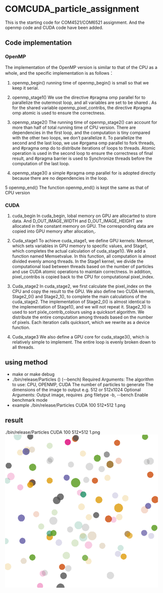 # COMCUDA_particle_assignment

This is the starting code for COM4521/COM6521 assignment. And the openmp code and CUDA code have been added.

## Code implementation

### OpenMP

The implementation of the OpenMP version is similar to that of the CPU as a whole, and the specific implementation is as follows：

1. openmp_begin()
running time of openmp_begin() is small so that we keep it serial.

2. openmp_stage1()
We use the directive #pragma omp parallel for to parallelize the outermost loop, and all variables are set to be shared . As for the shared variable openmp_pixel_contribs, the directive #pragma omp atomic is used to ensure the correctness.

3. openmp_stage2()
The running time of openmp_stage2() can account for more than  half of total running time of CPU version.
There are dependencies in the first loop, and the computation is tiny compared with the other two loops, we don’t parallelize it.
To parallelize the second and the last loop, we use #prgama omp parallel to fork threads, and #pragma omp do to distribute iterations of loops to threads. Atomic operation is used in the second loop to ensure the correctness of final result, and #pragma barrier is used to Synchronize threads before the computation of the last loop.

4. openmp_stage3()
a simple #pragma omp parallel for is adopted directly because there are no dependencies in the loop.

5 openmp_end()
The function openmp_end() is kept the same as that of CPU version

### CUDA

1. cuda_begin
In cuda_begin, lobal memory on GPU are allocarted to store data. And D_OUT_IMAGE_WIDTH and D_OUT_IMAGE_HEIGHT are allocated in the constant memory on GPU. The corresponding data are copied into GPU memory after allocation,.

2. Cuda_stage1
To achieve cuda_stage1, we define GPU kernels: Memset, which sets variables in GPU memory to specific values, and Stage1, which completes the actual calculation of cuda_stage1().
We add a function named Memsetvalue. In this function, all computation is almost divided evenly among threads.
In the Stage1 kernel, we divide the computational load between threads based on the number of particles and use CUDA atomic operations to maintain correctness. In addition, pixel_contribs is copied back to the CPU for computational pixel_index.

3. Cuda_stage2
In cuda_stage2, we first calculate the pixel_index on the CPU and copy the result to the GPU. We also define two CUDA kernels, Stage2_0() and Stage2_1(), to complete the main calculations of the cuda_stage2.
The implementation of Stage2_0() is almost identical to the implementation of Stage1(), and we will not repeat it.
Stage2_1() is used to sort pixle_contrib_colours using a quicksort algorithm. We distribute the entire computation among threads based on the number of pixels. Each iteration calls quicksort, which we rewrite as a device function.

4. Cuda_stage3
We also define a GPU core for cuda_stage3(), which is relatively simple to implement. The entire loop is evenly broken down to all threads.

## using method

* make or make debug
* ./bin/release/Particles <mode> <particle count> <output image dimensions> (<output image>) (--bench)
Required Arguments:
<mode>             The algorithm to use: CPU, OPENMP, CUDA
<particle count>   The number of particles to generate
<output image dimensions> The dimensions of the image to output e.g. 512 or 512x1024
Optional Arguments:
<output image>     Output image, requires .png filetype
-b, --bench        Enable benchmark mode
* example
./bin/release/Particles CUDA 100 512*512 1.png

## result

./bin/release/Particles CUDA 100 512*512 1.png
![Alt text](1.png)

